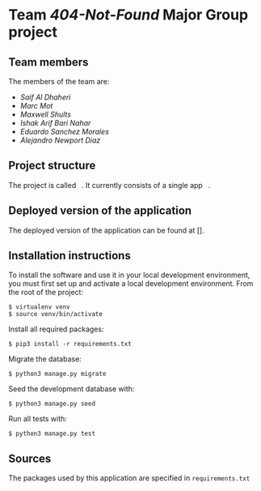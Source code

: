 # Team *404-Not-Found* Major Group project

## Team members
The members of the team are:
- *Saif Al Dhaheri*
- *Marc Mot*
- *Maxwell Shults*
- *Ishak Arif Bari Nahar*
- *Eduardo Sanchez Morales*
- *Alejandro Newport Diaz*

## Project structure
The project is called ` `.  It currently consists of a single app ` `.

## Deployed version of the application
The deployed version of the application can be found at [].

## Installation instructions
To install the software and use it in your local development environment, you must first set up and activate a local development environment.  From the root of the project:

```
$ virtualenv venv
$ source venv/bin/activate
```

Install all required packages:

```
$ pip3 install -r requirements.txt
```

Migrate the database:

```
$ python3 manage.py migrate
```

Seed the development database with:

```
$ python3 manage.py seed
```

Run all tests with:
```
$ python3 manage.py test
```

## Sources
The packages used by this application are specified in `requirements.txt`
